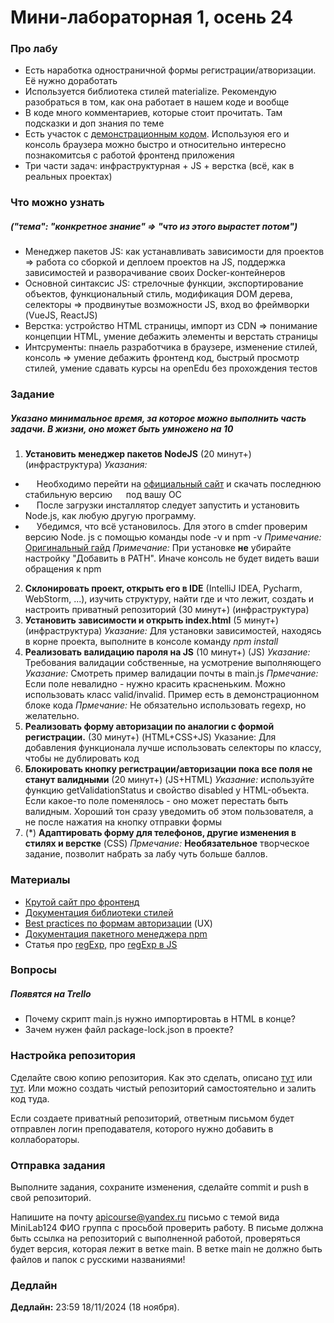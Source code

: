 # Мини-лабораторная 1, осень 24
### Про лабу
- Есть наработка одностраничной формы регистрации/атворизации. Её нужно доработать
- Используется библиотека стилей materialize. Рекомендую разобраться в том, как она работает в нашем коде и вообще
- В коде много комментариев, которые стоит прочитать. Там подсказки и доп знания по теме
- Есть участок с [демонстрационным кодом](https://github.com/DanilPestryakov/MiniLab124/blob/main/js/main.js#L4). Используюя его и консоль браузера можно быстро и относительно интересно познакомитсья с работой фронтенд приложения
- Три части задач: инфраструктурная + JS + верстка (всё, как в реальных проектах)


### Что можно узнать 
##### ("тема": "конкретное знание" => "что из этого вырастет потом")
- Менеджер пакетов JS: как устанавливать зависимости для проектов => работа со сборкой и деплоем проектов на JS, поддержка зависимостей и разворачивание своих Docker-контейнеров
- Основной синтаксис JS: стрелочные функции, экспортирование объектов, функциональный стиль, модификация DOM дерева, селекторы => продвинутые возможности JS, вход во фреймворки (VueJS, ReactJS)
- Верстка: устройство HTML страницы, импорт из CDN => понимание концепции HTML, умение дебажить элементы и верстать страницы
- Интсрументы: пнаель разработчика в браузере, изменение стилей, консоль => умение дебажить фронтенд код, быстрый просмотр стилей, умение сдавать курсы на openEdu без прохождения тестов


### Задание
##### Указано минимальное время, за которое можно выполнить часть задачи. В жизни, оно может быть умножено на 10
1. **Установить менеджер пакетов NodeJS** (20 минут+) (инфраструктура)
*Указания:* 
* &emsp; Необходимо перейти на [официальный сайт](https://nodejs.org/en/download/) и скачать последнюю стабильную версию &emsp; под вашу ОС
* &emsp; После загрузки инсталлятор следует запустить и установить Node.js, как любую другую программу.
* &emsp; Убедимся, что всё установилось. Для этого в cmder проверим версию Node. js с помощью команды node -v и npm -v
*Примечание:* [Оригинальный гайд](https://htmlacademy.ru/blog/js/installing-nodejs)
*Примечание:* При установке **не** убирайте настройку "Добавить в PATH". Иначе консоль не будет видеть ваши обращения к npm
2. **Склонировать проект, открыть его в IDE** (IntelliJ IDEA, Pycharm, WebStorm, ...), изучить структуру, найти где и что лежит, создать и настроить приватный репозиторий (30 минут+) (инфраструктура)
3. **Установить зависимости и открыть index.html** (5 минут+) (инфраструктура)
*Указание:* Для установки зависимостей, находясь в корне проекта, выполните в консоле команду *npm install*
4. **Реализовать валидацию пароля на JS** (10 минут+) (JS)
*Указание:* Требования валидации собственные, на усмотрение выполняющего
*Указание:* Смотреть пример валидации почты в main.js
*Прмечание:* Если поле невалидно - нужно красить красненьким. Можно использовать класс valid/invalid. Пример есть в демонстрационном блоке кода
*Прмечание:* Не обязательно использовать regexp, но желательно.
5. **Реализовать форму авторизации по аналогии с формой регистрации.** (30 минут+) (HTML+CSS+JS)
Указание: Для добавления функционала лучше использовать селекторы по классу, чтобы не дублировать код
6. **Блокировать кнопку регистрации/авторизации пока все поля не станут валидными** (20 минут+) (JS+HTML)
*Указание:* используйте функцию getValidationStatus и свойство disabled у HTML-объекта. Если какое-то поле поменялось - оно может перестать быть валидным. Хороший тон сразу уведомить об этом пользователя, а не после нажатия на кнопку отправки формы
7. (*) **Адаптировать форму для телефонов, другие изменения в стилях и верстке** (CSS)
*Прмечание:* **Необязательное** творческое задание, позволит набрать за лабу чуть больше баллов.


### Материалы
- [Крутой сайт про фронтенд](https://doka.guide/html/)
- [Документация библиотеки стилей](https://materializecss.com/)
- [Best practices по формам авторизации](https://uxplanet.org/12-best-practies-for-sign-up-and-login-page-design-69d6cd045cf) (UX)
- [Документация пакетного менеджера npm](https://docs.npmjs.com/)
- Статья про [regExp](https://habr.com/ru/post/545150/), про [regExp в JS](https://developer.mozilla.org/en-US/docs/Web/JavaScript/Reference/Global_Objects/RegExp)


### Вопросы
##### Появятся на Trello 
* Почему скрипт main.js нужно импортировтаь в HTML в конце?
* Зачем нужен файл package-lock.json в проекте?


### Настройка репозитория
Сделайте свою копию репозитория. Как это сделать, описано [тут](https://gist.github.com/0xjac/85097472043b697ab57ba1b1c7530274) или [тут](https://stackoverflow.com/questions/10065526/github-how-to-make-a-fork-of-public-repository-private). Или можно создать чистый репозиторий самостоятельно и залить код туда.

Если создаете приватный репозиторий, ответным письмом будет отправлен логин преподавателя, которого нужно добавить в коллабораторы.

### Отправка задания
Выполните задания, сохраните изменения, сделайте commit и push в свой репозиторий.

Напишите на почту apicourse@yandex.ru письмо с темой вида MiniLab124 ФИО группа с просьбой проверить работу. В письме должна быть ссылка на репозиторий с выполненной работой, проверяться будет версия, которая лежит в ветке main. В ветке main не должно быть файлов и папок с русскими названиями!

### Дедлайн
**Дедлайн:** 23:59 18/11/2024 (18 ноября).
